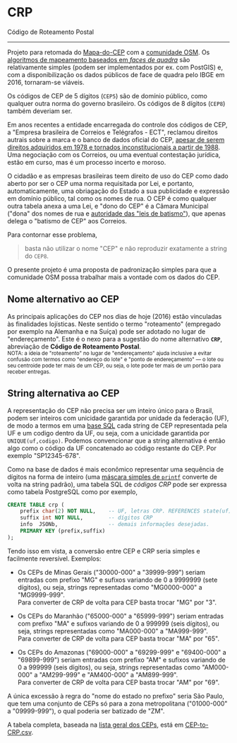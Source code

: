 # CRP
Código de Roteamento Postal

-----

Projeto para retomada do [Mapa-do-CEP](http://wiki.okfn.org/Open_Knowledge_Brasil/Mapa-do-CEP) com a [comunidade OSM](https://github.com/OSMBrasil). Os [algoritmos de mapeamento baseados em *faces de quadra*](https://en.wikipedia.org/wiki/Postal_code#Codes_defined_independently_from_administrative_borders) são relativamente simples (podem ser implementados por ex. com PostGIS) e, com a  disponibilização os dados públicos de face de quadra pelo IBGE em 2016, tornaram-se viáveis. 

Os códigos de CEP de 5 dígitos (`CEP5`) são de domínio público, como qualquer outra norma do governo brasileiro. Os códigos de 8 dígitos (`CEP8`) também deveriam ser.

Em anos recentes a entidade encarregada do controle dos códigos de CEP, a "Empresa brasileira de Correios e Telégrafos - ECT", reclamou direitos autrais sobre a marca e o banco de dados oficial do CEP, [apesar de serem direitos adquiridos em 1978 e tornados inconstitucionais a partir de 1988](http://pt.stackoverflow.com/q/54539/4186). Uma negociação com os Correios, ou uma eventual contestação jurídica, estão em curso, mas é um processo incerto e moroso.

O cidadão e as empresas brasileiras teem direito de uso do CEP como dado aberto por ser o CEP uma norma requisitada por Lei, e portanto, automaticamente, uma obriagação do Estado a sua publicidade e expressão em domínio público, tal como os nomes de rua. O CEP é como qualquer outra tabela anexa a uma Lei, e "dono do CEP" é a Câmara Municipal ("dona" dos nomes de rua e [autoridade das "leis de batismo"](http://www.lexml.gov.br/busca/search?keyword=denomina+via&f1-tipoDocumento=Legisla%C3%A7%C3%A3o)), que apenas delega o "batismo de CEP" aos Correios.

Para contornar esse problema, 
> basta não utilizar o nome "CEP" e não reproduzir exatamente a string do `CEP8`. 

O presente projeto é uma proposta de padronização simples para que a comunidade OSM possa trabalhar mais a vontade com os dados do CEP.
 
## Nome alternativo ao CEP

As principais aplicações do CEP nos dias de hoje (2016) estão vinculadas às finalidades lojísticas. Neste sentido o termo "roteamento" (empregado por exemplo na Alemanha e na Suíça) pode ser adotado no lugar de "endereçamento". Este é o nexo para a sugestão do  nome alternativo **`CRP`**, abreviação de **Código de Roteamento Postal**.
<br/><small>NOTA: a ideia de "roteamento" no lugar de "endereçamento" ajuda inclusive a evitar confusão com termos como "endereço do lote" e "ponto de endereçamento" &mdash; o lote ou seu centroide pode ter mais de um CEP, ou seja, o lote pode ter mais de um portão para receber entregas.</small>

## String alternativa ao CEP
A representação do CEP não precisa ser um inteiro único para o Brasil, podem ser inteiros com unicidade garantida por unidade da federação (UF), de modo a termos em uma [base SQL](https://en.wikipedia.org/wiki/SQL) cada string de CEP representada pela UF e um codigo dentro da UF, ou seja, com a unicidade garantida por `UNIQUE(uf,codigo)`. Podemos convencionar que a string alternativa é então algo como o código da UF concatenado ao código restante do CEP. Por exemplo "SP12345-678".

Como na base de dados é mais econômico representar uma sequência de dígitos na forma de inteiro (uma [máscara simples de `printf`](https://en.wikipedia.org/wiki/Printf_format_string) converte de volta na string padrão), uma tabela SQL de *códigos CRP* pode ser expressa como tabela PostgreSQL como por exemplo,


```sql
CREATE TABLE crp (
	prefix char(2) NOT NULL,	-- UF, letras CRP. REFERENCES state(uf).
	suffix int NOT NULL,   		-- dígitos CRP
	info  JSONb,        		-- demais informações desejadas.
	PRIMARY KEY (prefix,suffix)
);
```

Tendo isso em vista, a conversão entre CEP e CRP seria simples e facilmente reversível. Exemplos:

* Os CEPs de Minas Gerais ("30000-000" a "39999-999") seriam entradas com prefixo "MG" e sufixos variando de 0 a 9999999 (sete dígitos), ou seja, strings representadas como "MG0000-000" a "MG9999-999". <br/>Para converter de CRP de volta para CEP basta trocar "MG" por "3".

* Os CEPs  do Maranhão ("65000-000" a "65999-999") seriam entradas com prefixo "MA" e sufixos variando de 0 a 999999 (seis dígitos), ou seja, strings representadas como "MA000-000" a "MA999-999". <br/>Para converter de CRP de volta para CEP basta trocar "MA" por "65".

* Os CEPs  do Amazonas ("69000-000" a "69299-999" e "69400-000" a "69899-999") seriam entradas com prefixo "AM" e sufixos variando de 0 a 999999 (seis dígitos), ou seja, strings representadas como "AM000-000" a "AM299-999" e "AM400-000" a "AM899-999". <br/>Para converter de CRP de volta para CEP basta trocar "AM" por "69".

A única excessão à regra do "nome do estado no prefixo" seria São Paulo, que tem uma conjunto de CEPs só para a zona metropolitana ("01000-000" a "09999-999"), o qual poderia ser batizado de "ZM".

A tabela completa, baseada na [lista geral dos CEPs](https://en.wikipedia.org/wiki/List_of_postal_codes_in_Brazil#Eight-digit_form), está em [CEP-to-CRP.csv](data/CEP-to-CRP.csv).







